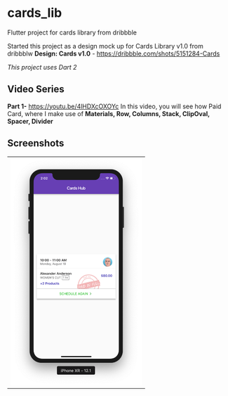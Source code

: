 # cards_lib

Flutter project for cards library from dribbble

Started this project as a design mock up for Cards Library v1.0 from dribbblw
**Design: Cards v1.0** - https://dribbble.com/shots/5151284-Cards

*This project uses Dart 2*

## Video Series

**Part 1-** https://youtu.be/4lHDXcOXOYc
In this video, you will see how Paid Card, where I make use of **Materials, Row, Columns, Stack, ClipOval, Spacer, Divider**

## Screenshots
<table style={border:"none"}><tr><td><img src="https://github.com/TechieBlossom/cards_lib/blob/master/screenshots/cards_lib_paid_001.png" alt="Home Screen" width="300"/></td></tr></table>
